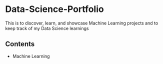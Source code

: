 # Data-Science-Portfolio
This is to discover, learn, and showcase Machine Learning projects and to keep track of my Data Science learnings

## Contents

   * Machine Learning
   




